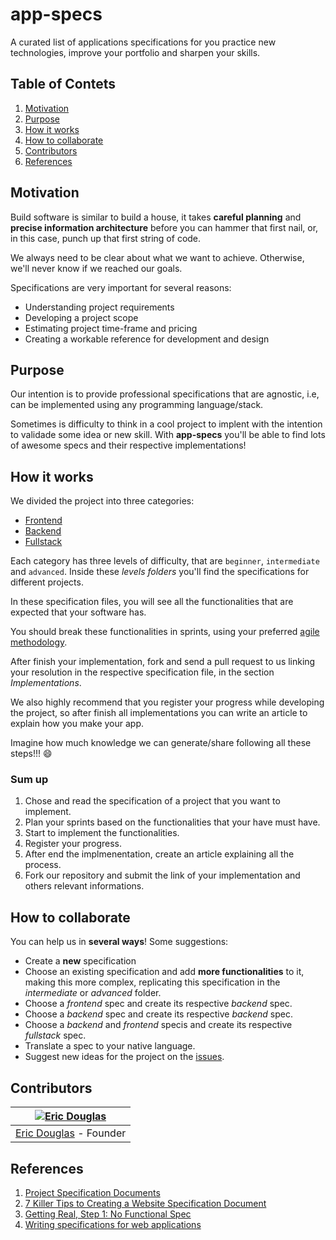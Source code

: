 # app-specs

A curated list of applications specifications for you practice new technologies, improve your portfolio and sharpen your skills.

## Table of Contets

1. [Motivation](#motivation)
1. [Purpose](#purpose)
1. [How it works](#how-it-works)
1. [How to collaborate](#how-to-collaborate)
1. [Contributors](#contributors)
1. [References](#references)

## Motivation

Build software is similar to build a house, it takes **careful planning** and **precise information architecture** before you can hammer that first nail, or, in this case, punch up that first string of code.

We always need to be clear about what we want to achieve. Otherwise, we'll never know if we reached our goals.

Specifications are very important for several reasons:

- Understanding project requirements
- Developing a project scope
- Estimating project time-frame and pricing
- Creating a workable reference for development and design

## Purpose

Our intention is to provide professional specifications that are agnostic, i.e, can be implemented using any programming language/stack.

Sometimes is difficulty to think in a cool project to implent with the intention to validade some idea or new skill. With **app-specs** you'll be able to find lots of awesome specs and their respective implementations!

## How it works

We divided the project into three categories:

- [Frontend](/frontend)
- [Backend](/backend)
- [Fullstack](/fullstack)

Each category has three levels of difficulty, that are `beginner`, `intermediate` and `advanced`. Inside these *levels folders* you'll find the specifications for different projects.

In these specification files, you will see all the functionalities that are expected that your software has.

You should break these functionalities in sprints, using your preferred [agile methodology](https://en.wikipedia.org/wiki/Agile_software_development).

After finish your implementation, fork and send a pull request to us linking your resolution in the respective specification file, in the section *Implementations*.

We also highly recommend that you register your progress while developing the project, so after finish all implementations you can write an article to explain how you make your app.

Imagine how much knowledge we can generate/share following all these steps!!! :smile:

### Sum up

1. Chose and read the specification of a project that you want to implement.
1. Plan your sprints based on the functionalities that your have must have.
1. Start to implement the functionalities.
1. Register your progress.
1. After end the implmenentation, create an article explaining all the process.
1. Fork our repository and submit the link of your implementation and others relevant informations.

## How to collaborate

You can help us in **several ways**! Some suggestions:

- Create a **new** specification
- Choose an existing specification and add **more functionalities** to it, making this more complex, replicating this specification in the *intermediate* or *advanced* folder.
- Choose a *frontend* spec and create its respective *backend* spec.
- Choose a *backend* spec and create its respective *backend* spec.
- Choose a *backend* and *frontend* specis and create its respective *fullstack* spec.
- Translate a spec to your native language.
- Suggest new ideas for the project on the [issues](https://github.com/ericdouglas/app-specs/issues).

## Contributors

[![Eric Douglas](https://secure.gravatar.com/avatar/7b4b31bf5e791b6d316462bfe6f943aa?s=130)](https://github.com/ericdouglas) |
:---:|
[Eric Douglas](https://github.com/ericdouglas) - Founder |

## References

1. [Project Specification Documents](http://www.pixelearth.net/pages/project-specification)
1. [7 Killer Tips to Creating a Website Specification Document](http://www.bluefountainmedia.com/blog/how-to-write-a-specifications-document/)
1. [Getting Real, Step 1: No Functional Spec](https://signalvnoise.com/archives/001050.php)
1. [Writing specifications for web applications](http://www.lionite.com/articles/read/233)

